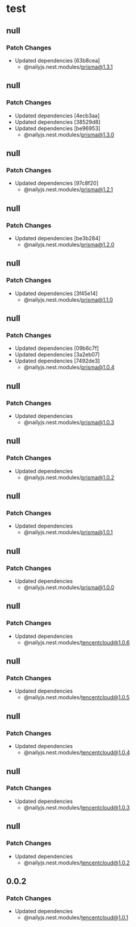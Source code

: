 # test

## null

### Patch Changes

- Updated dependencies [63b8cea]
  - @nailyjs.nest.modules/prisma@1.3.1

## null

### Patch Changes

- Updated dependencies [4ecb3aa]
- Updated dependencies [38529d8]
- Updated dependencies [be96953]
  - @nailyjs.nest.modules/prisma@1.3.0

## null

### Patch Changes

- Updated dependencies [97c8f20]
  - @nailyjs.nest.modules/prisma@1.2.1

## null

### Patch Changes

- Updated dependencies [be3b284]
  - @nailyjs.nest.modules/prisma@1.2.0

## null

### Patch Changes

- Updated dependencies [3f45e14]
  - @nailyjs.nest.modules/prisma@1.1.0

## null

### Patch Changes

- Updated dependencies [09b6c7f]
- Updated dependencies [3a2eb07]
- Updated dependencies [7492de3]
  - @nailyjs.nest.modules/prisma@1.0.4

## null

### Patch Changes

- Updated dependencies
  - @nailyjs.nest.modules/prisma@1.0.3

## null

### Patch Changes

- Updated dependencies
  - @nailyjs.nest.modules/prisma@1.0.2

## null

### Patch Changes

- Updated dependencies
  - @nailyjs.nest.modules/prisma@1.0.1

## null

### Patch Changes

- Updated dependencies
  - @nailyjs.nest.modules/prisma@1.0.0

## null

### Patch Changes

- Updated dependencies
  - @nailyjs.nest.modules/tencentcloud@1.0.6

## null

### Patch Changes

- Updated dependencies
  - @nailyjs.nest.modules/tencentcloud@1.0.5

## null

### Patch Changes

- Updated dependencies
  - @nailyjs.nest.modules/tencentcloud@1.0.4

## null

### Patch Changes

- Updated dependencies
  - @nailyjs.nest.modules/tencentcloud@1.0.3

## null

### Patch Changes

- Updated dependencies
  - @nailyjs.nest.modules/tencentcloud@1.0.2

## 0.0.2

### Patch Changes

- Updated dependencies
  - @nailyjs.nest.modules/tencentcloud@1.0.1
